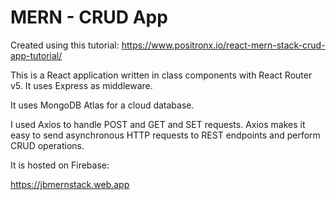 # MERN - CRUD App 


Created using this tutorial: https://www.positronx.io/react-mern-stack-crud-app-tutorial/

This is a React application written in class components with React Router v5. It uses Express as middleware. 

It uses MongoDB Atlas for a cloud database. 

I used Axios to handle POST and GET and SET requests. Axios makes it easy to send asynchronous HTTP requests to REST endpoints and perform CRUD operations.

It is hosted on Firebase:

https://jbmernstack.web.app
